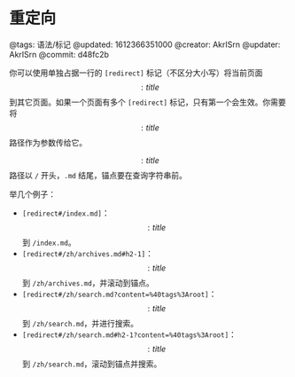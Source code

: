 # 重定向

@tags: 语法/标记
@updated: 1612366351000
@creator: AkrISrn
@updater: AkrISrn
@commit: d48fc2b

你可以使用单独占据一行的 `[redirect]` 标记（不区分大小写）将当前页面$$: title $$到其它页面。如果一个页面有多个 `[redirect]` 标记，只有第一个会生效。你需要将$$: title $$路径作为参数传给它。

$$: title $$路径以 `/` 开头，`.md` 结尾，锚点要在查询字符串前。

举几个例子：

- `[redirect#/index.md]`：$$: title $$到 `/index.md`。
- `[redirect#/zh/archives.md#h2-1]`：$$: title $$到 `/zh/archives.md`，并滚动到锚点。
- `[redirect#/zh/search.md?content=%40tags%3Aroot]`：$$: title $$到 `/zh/search.md`，并进行搜索。
- `[redirect#/zh/search.md#h2-1?content=%40tags%3Aroot]`：$$: title $$到 `/zh/search.md`，滚动到锚点并搜索。
